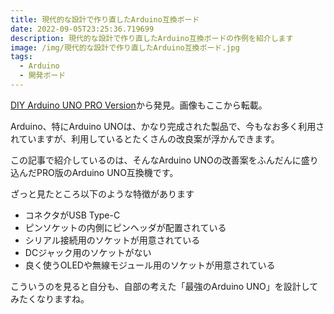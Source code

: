 ```yaml
---
title: 現代的な設計で作り直したArduino互換ボード
date: 2022-09-05T23:25:36.719699
description: 現代的な設計で作り直したArduino互換ボードの作例を紹介します
image: /img/現代的な設計で作り直したArduino互換ボード.jpg
tags:
  - Arduino
  - 開発ボード
---
```

[DIY Arduino UNO PRO Version](https://hackaday.io/project/187068-diy-arduino-uno-pro-version)から発見。画像もここから転載。

Arduino、特にArduino UNOは、かなり完成された製品で、今もなお多く利用されていますが、利用しているとたくさんの改良案が浮かんできます。

この記事で紹介しているのは、そんなArduino UNOの改善案をふんだんに盛り込んだPRO版のArduino UNO互換機です。

ざっと見たところ以下のような特徴があります

- コネクタがUSB Type-C
- ピンソケットの内側にピンヘッダが配置されている
- シリアル接続用のソケットが用意されている
- DCジャック用のソケットがない
- 良く使うOLEDや無線モジュール用のソケットが用意されている

こういうのを見ると自分も、自部の考えた「最強のArduino UNO」を設計してみたくなりますね。




